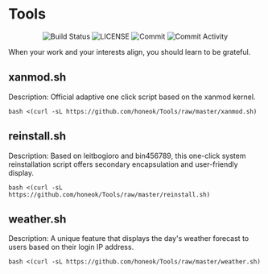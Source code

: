 # Tools

<p align="center">
  <img src="https://github.com/honeok/Tools/actions/workflows/check.yml/badge.svg" alt="Build Status" />
  <img src="https://img.shields.io/github/license/honeok/Tools.svg?style=flat" alt="LICENSE" />
  <img src="https://img.shields.io/github/last-commit/honeok/Tools" alt="Commit" />
  <img src="https://img.shields.io/github/commit-activity/m/honeok/Tools.svg" alt="Commit Activity" />
</p>

When your work and your interests align, you should learn to be grateful.

## xanmod.sh

Description: Official adaptive one click script based on the xanmod kernel.

```shell
bash <(curl -sL https://github.com/honeok/Tools/raw/master/xanmod.sh)
```

## reinstall.sh

Description: Based on leitbogioro and bin456789, this one-click system reinstallation script offers secondary encapsulation and user-friendly display.

```shell
bash <(curl -sL https://github.com/honeok/Tools/raw/master/reinstall.sh)
```

## weather.sh

Description: A unique feature that displays the day's weather forecast to users based on their login IP address.

```shell
bash <(curl -sL https://github.com/honeok/Tools/raw/master/weather.sh)
```